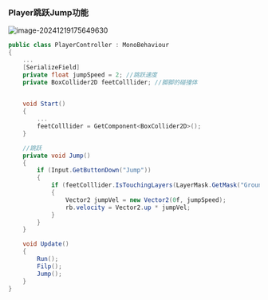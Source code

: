 ### Player跳跃Jump功能



![image-20241219175649630](C:\Users\goodboy\AppData\Roaming\Typora\typora-user-images\image-20241219175649630.png)

```c#
public class PlayerController : MonoBehaviour
{
    ...
    [SerializeField]
    private float jumpSpeed = 2; //跳跃速度
    private BoxCollider2D feetColllider; //脚脚的碰撞体
    

    void Start()
    {
		...
        feetColllider = GetComponent<BoxCollider2D>();
    }

    //跳跃
    private void Jump()
    {
        if (Input.GetButtonDown("Jump"))
        {
            if (feetColllider.IsTouchingLayers(LayerMask.GetMask("Ground")))
            {
                Vector2 jumpVel = new Vector2(0f, jumpSpeed);
                rb.velocity = Vector2.up * jumpVel;
            }
        }
    }

    void Update()
    {
        Run();
        Filp();
        Jump();
    }
}

```

